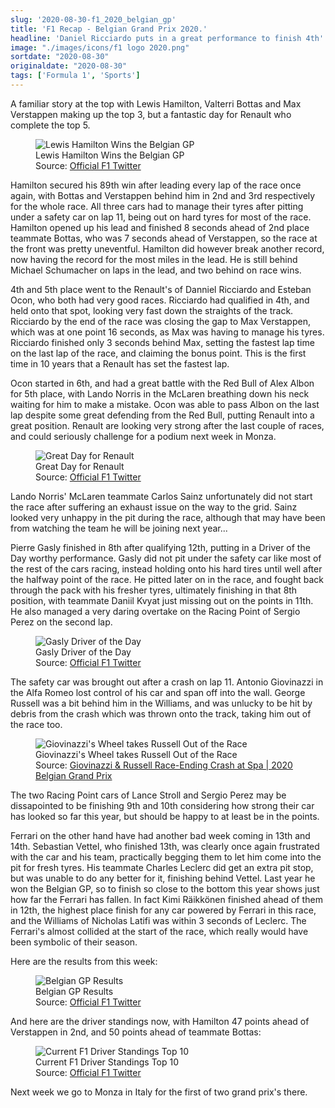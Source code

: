 ```yaml
---
slug: '2020-08-30-f1_2020_belgian_gp'
title: 'F1 Recap - Belgian Grand Prix 2020.'
headline: 'Daniel Ricciardo puts in a great performance to finish 4th'
image: "./images/icons/f1 logo 2020.png"
sortdate: "2020-08-30"
originaldate: "2020-08-30"
tags: ['Formula 1', 'Sports']
---
```


A familiar story at the top with Lewis Hamilton, Valterri Bottas and Max Verstappen making up the top 3, but a fantastic day for Renault who complete the top 5.

<div id="imageDiv">
    <figure>
        <img src="https://joshlearningtocode.files.wordpress.com/2020/08/f1-2020-belgian-gp-hamilton-wins.jpg" alt="Lewis Hamilton Wins the Belgian GP">
        <figcaption>Lewis Hamilton Wins the Belgian GP</figcaption>
        <figcaption>Source: <a href="https://twitter.com/F1" target="_blank">Official F1 Twitter</a></figcaption>
    </figure>
</div>

Hamilton secured his 89th win after leading every lap of the race once again, with Bottas and Verstappen behind him in 2nd and 3rd respectively for the whole race. All three cars had to manage their tyres after pitting under a safety car on lap 11, being out on hard tyres for most of the race. Hamilton opened up his lead and finished 8 seconds ahead of 2nd place teammate Bottas, who was 7 seconds ahead of Verstappen, so the race at the front was pretty uneventful. Hamilton did however break another record, now having the record for the most miles in the lead. He is still behind Michael Schumacher on laps in the lead, and two behind on race wins.

4th and 5th place went to the Renault's of Danniel Ricciardo and Esteban Ocon, who both had very good races. Ricciardo had qualified in 4th, and held onto that spot, looking very fast down the straights of the track. Ricciardo by the end of the race was closing the gap to Max Verstappen, which was at one point 16 seconds, as Max was having to manage his tyres. Ricciardo finished only 3 seconds behind Max, setting the fastest lap time on the last lap of the race, and claiming the bonus point. This is the first time in 10 years that a Renault has set the fastest lap.

Ocon started in 6th, and had a great battle with the Red Bull of Alex Albon for 5th place, with Lando Norris in the McLaren breathing down his neck waiting for him to make a mistake. Ocon was able to pass Albon on the last lap despite some great defending from the Red Bull, putting Renault into a great position. Renault are looking very strong after the last couple of races, and could seriously challenge for a podium next week in Monza.

<div id="imageDiv">
    <figure>
        <img src="https://joshlearningtocode.files.wordpress.com/2020/08/f1-2020-belgian-gp-renault-result.jpg" alt="Great Day for Renault">
        <figcaption>Great Day for Renault</figcaption>
        <figcaption>Source: <a href="https://twitter.com/F1" target="_blank">Official F1 Twitter</a></figcaption>
    </figure>
</div>

Lando Norris' McLaren teammate Carlos Sainz unfortunately did not start the race after suffering an exhaust issue on the way to the grid. Sainz looked very unhappy in the pit during the race, although that may have been from watching the team he will be joining next year...

Pierre Gasly finished in 8th after qualifying 12th, putting in a Driver of the Day worthy performance. Gasly did not pit under the safety car like most of the rest of the cars racing, instead holding onto his hard tires until well after the halfway point of the race. He pitted later on in the race, and fought back through the pack with his fresher tyres, ultimately finishing in that 8th position, with teammate Daniil Kvyat just missing out on the points in 11th. He also managed a very daring overtake on the Racing Point of Sergio Perez on the second lap.

<div id="imageDiv">
    <figure>
        <img src="https://joshlearningtocode.files.wordpress.com/2020/08/f1-2020-belgian-gp-gasly-dotd.jpg" alt="Gasly Driver of the Day">
        <figcaption>Gasly Driver of the Day</figcaption>
        <figcaption>Source: <a href="https://twitter.com/F1" target="_blank">Official F1 Twitter</a></figcaption>
    </figure>
</div>

The safety car was brought out after a crash on lap 11. Antonio Giovinazzi in the Alfa Romeo lost control of his car and span off into the wall. George Russell was a bit behind him in the Williams, and was unlucky to be hit by debris from the crash which was thrown onto the track, taking him out of the race too.

<div id="imageDiv">
    <figure>
        <img src="https://joshlearningtocode.files.wordpress.com/2020/08/f1-2020-belgian-gp-crash.png" alt="Giovinazzi's Wheel takes Russell Out of the Race">
        <figcaption>Giovinazzi's Wheel takes Russell Out of the Race</figcaption>
        <figcaption>Source: <a href="https://www.youtube.com/watch?v=3fadZPVYQxo" target="_blank">Giovinazzi & Russell Race-Ending Crash at Spa | 2020 Belgian Grand Prix</a></figcaption>
    </figure>
</div>

<div id="imageDiv">
    <p class="tweetToEmbed" style="display: none;">1300098955242471424</p>
</div>

The two Racing Point cars of Lance Stroll and Sergio Perez may be dissapointed to be finishing 9th and 10th considering how strong their car has looked so far this year, but should be happy to at least be in the points.

Ferrari on the other hand have had another bad week coming in 13th and 14th. Sebastian Vettel, who finished 13th, was clearly once again frustrated with the car and his team, practically begging them to let him come into the pit for fresh tyres. His teammate Charles Leclerc did get an extra pit stop, but was unable to do any better for it, finishing behind Vettel. Last year he won the Belgian GP, so to finish so close to the bottom this year shows just how far the Ferrari has fallen. In fact Kimi Räikkönen finished ahead of them in 12th, the highest place finish for any car powered by Ferrari in this race, and the Williams of Nicholas Latifi was within 3 seconds of Leclerc. The Ferrari's almost collided at the start of the race, which really would have been symbolic of their season.


Here are the results from this week:

<div id="imageDiv">
    <figure>
        <img src="https://joshlearningtocode.files.wordpress.com/2020/08/f1-2020-belgian-gp-results-1.jpg" alt="Belgian GP Results">
        <figcaption>Belgian GP Results</figcaption>
        <figcaption>Source: <a href="https://twitter.com/F1" target="_blank">Official F1 Twitter</a></figcaption>
    </figure>
</div>

And here are the driver standings now, with Hamilton 47 points ahead of Verstappen in 2nd, and 50 points ahead of teammate Bottas:

<div id="imageDiv">
    <figure>
        <img src="https://joshlearningtocode.files.wordpress.com/2020/08/f1-2020-belgian-gp-standings-after.jpg" alt="Current F1 Driver Standings Top 10">
        <figcaption>Current F1 Driver Standings Top 10</figcaption>
        <figcaption>Source: <a href="https://twitter.com/F1" target="_blank">Official F1 Twitter</a></figcaption>
    </figure>
</div>

Next week we go to Monza in Italy for the first of two grand prix's there.
